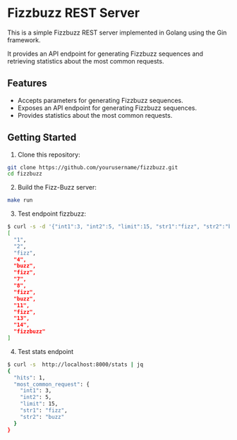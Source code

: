 # Fizzbuzz REST Server

This is a simple Fizzbuzz REST server implemented in Golang using the Gin framework.

It provides an API endpoint for generating Fizzbuzz sequences and retrieving statistics about the most common requests.

## Features

- Accepts parameters for generating Fizzbuzz sequences.
- Exposes an API endpoint for generating Fizzbuzz sequences.
- Provides statistics about the most common requests.

## Getting Started

1. Clone this repository:

```bash
git clone https://github.com/yourusername/fizzbuzz.git
cd fizzbuzz
```

2. Build the Fizz-Buzz server:

```bash
make run
```

3. Test endpoint fizzbuzz:

```bash
$ curl -s -d '{"int1":3, "int2":5, "limit":15, "str1":"fizz", "str2":"buzz"}' -H "Content-Type: application/json" -X POST http://localhost:8000/fizzbuzz | jq
[
  "1",
  "2",
  "fizz",
  "4",
  "buzz",
  "fizz",
  "7",
  "8",
  "fizz",
  "buzz",
  "11",
  "fizz",
  "13",
  "14",
  "fizzbuzz"
]
```

4. Test stats endpoint

```bash
$ curl -s  http://localhost:8000/stats | jq
{
  "hits": 1,
  "most_common_request": {
    "int1": 3,
    "int2": 5,
    "limit": 15,
    "str1": "fizz",
    "str2": "buzz"
  }
}
```